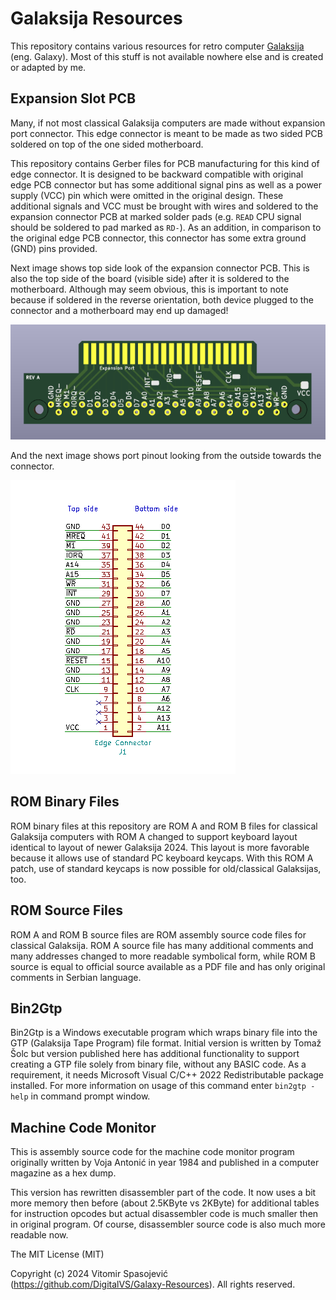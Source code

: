 # Galaksija Resources

This repository contains various resources for retro computer [Galaksija](https://en.wikipedia.org/wiki/Galaksija_(computer)) (eng. Galaxy). Most of this stuff is not available nowhere else and is created or adapted by me.

## Expansion Slot PCB

Many, if not most classical Galaksija computers are made without expansion port connector. This edge connector is meant to be made as two sided PCB soldered on top of the one sided motherboard.

This repository contains Gerber files for PCB manufacturing for this kind of edge connector. It is designed to be backward compatible with original edge PCB connector but has some additional signal pins as well as a power supply (VCC) pin which were omitted in the original design. These additional signals and VCC must be brought with wires and soldered to the
expansion connector PCB at marked solder pads (e.g. `READ` CPU signal should be soldered to pad marked as `RD-`). As an addition, in comparison to the original edge PCB connector, this connector has some extra ground (GND) pins provided.

Next image shows top side look of the expansion connector PCB. This is also the top side of the board (visible side) after it is soldered to the motherboard. Although may seem obvious, this is important to note because if soldered in the reverse orientation, both device plugged to the connector and a motherboard may end up damaged!

![Expansion port PCB.](/images/expansion_port_pcb.png)

And the next image shows port pinout looking from the outside towards the connector.

![Expansion port pinout.](/images/expansion_port_pinout.png)

## ROM Binary Files

ROM binary files at this repository are ROM A and ROM B files for classical Galaksija computers with ROM A changed to support keyboard layout identical to layout of newer Galaksija 2024. This layout is more favorable because it allows use of standard PC keyboard keycaps. With this ROM A patch, use of standard keycaps is now possible for old/classical Galaksijas, too.

## ROM Source Files

ROM A and ROM B source files are ROM assembly source code files for classical Galaksija. ROM A source file has many additional comments and many addresses changed to more readable symbolical form, while ROM B source is equal to official source available as a PDF file and has only original comments in Serbian language.

## Bin2Gtp

Bin2Gtp is a Windows executable program which wraps binary file into the GTP (Galaksija Tape Program) file format. Initial version is written by Tomaž Šolc but version published here has additional functionality to support creating a GTP file solely from binary file, without any BASIC code. As a requirement, it needs Microsoft Visual C/C++ 2022 Redistributable package installed. For more information on usage of this command enter `bin2gtp -help` in command prompt window.

## Machine Code Monitor

This is assembly source code for the machine code monitor program originally written by Voja Antonić in year 1984 and published in a computer magazine as a hex dump.

This version has rewritten disassembler part of the code. It now uses a bit more memory then before (about 2.5KByte vs 2KByte) for additional tables for instruction opcodes but actual disassembler code is much smaller then in original program. Of course, disassembler source code is also much more readable now.

The MIT License (MIT)

Copyright (c) 2024 Vitomir Spasojević (<https://github.com/DigitalVS/Galaxy-Resources>). All rights reserved.
